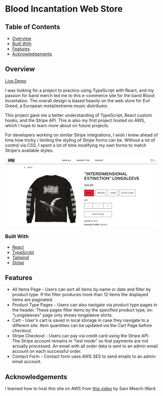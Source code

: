 # Blood Incantation Web Store

## Table of Contents

- [Overview](#overview)
- [Built With](#built-with)
- [Features](#features)
- [Acknowledgements](#acknowledgements)

## Overview

[Live Demo](https://fakebloodstore.xyz)

I was looking for a project to practice using TypeScript with React, and my
passion for band merch led me to this e-commerce site for the band Blood
Incantation. The overall design is based heavily on the web store for Evil
Greed, a European metal/extreme music distributor.

This project gave me a better understanding of TypeScript, React custom hooks,
and the Stripe API. This is also my first project hosted on AWS, which I hope to
learn more about on future projects.

For developers working on similar Stripe integrations, I wish I knew ahead of time
how tricky / limiting the styling of Stripe forms can be. Without a lot of
control via CSS, I spent a lot of time modifying my own forms to match Stripe's
available styles.

![Site screenshot](screenshot.png)

### Built With

- [React](https://react.dev/)
- [TypeScript](https://www.typescriptlang.org/)
- [Tailwind](https://www.tailwindcss.com)
- [Stripe](https://www.stripe.com)

## Features

- All Items Page - Users can sort all items by name or date and filter by product type.
  If the filter produces more than 12 items the displayed items are paginated.
- Product Type Pages - Users can also navigate via product type pages in the header.
  These pages filter items by the specified product type, ex: "Longsleeves" page only shows
  longsleeve shirts.
- Cart - User's cart is saved in local storage in case they navigate to a different site.
  Item quantities can be updated via the Cart Page before checkout.
- Stripe Checkout - Users can pay via credit card using the Stripe API. The Stripe account
  remains in "test mode" so that payments are not actually processed. An email with all
  order data is sent to an admin email account on each successful order.
- Contact Form - Contact form uses AWS SES to send emails to an admin email account.

## Acknowledgements

I learned how to host this site on AWS from [this video](https://www.youtube.com/watch?v=lPVgfSXTE1Y&t=472s) by Sam Meech-Ward.
